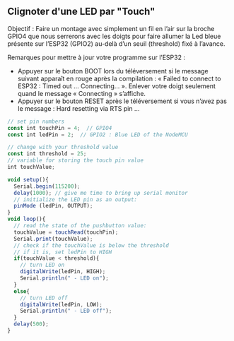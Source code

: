 ## Clignoter d'une LED par "Touch"

Objectif : Faire un montage avec simplement un fil en l’air sur la broche GPIO4 que nous serrerons avec les doigts pour faire allumer la Led bleue présente sur l’ESP32 (GPIO2) au-delà d’un seuil (threshold) fixé à l’avance.

Remarques pour mettre à jour votre programme sur l’ESP32 : 
-  Appuyer sur le bouton BOOT lors du téléversement si le message suivant apparaît en rouge après la compilation : « Failed to connect to ESP32 : Timed out … Connecting… ». Enlever votre doigt seulement quand le message « Connecting » s’affiche.
- Appuyer sur le bouton RESET après le téléversement si vous n’avez pas le message : 
Hard resetting via RTS pin …

```javascript
// set pin numbers
const int touchPin = 4;  // GPIO4
const int ledPin = 2;  // GPIO2 : Blue LED of the NodeMCU

// change with your threshold value
const int threshold = 25;
// variable for storing the touch pin value 
int touchValue;

void setup(){
  Serial.begin(115200);
  delay(1000); // give me time to bring up serial monitor
  // initialize the LED pin as an output:
  pinMode (ledPin, OUTPUT);
}
void loop(){
  // read the state of the pushbutton value:
  touchValue = touchRead(touchPin);
  Serial.print(touchValue);
  // check if the touchValue is below the threshold
  // if it is, set ledPin to HIGH
  if(touchValue < threshold){
    // turn LED on
    digitalWrite(ledPin, HIGH);
    Serial.println(" - LED on");
  }
  else{
    // turn LED off
    digitalWrite(ledPin, LOW);
    Serial.println(" - LED off");
  }
  delay(500);
}
```


